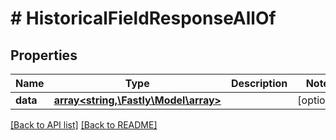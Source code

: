 # # HistoricalFieldResponseAllOf

## Properties

Name | Type | Description | Notes
------------ | ------------- | ------------- | -------------
**data** | [**array&lt;string,\Fastly\Model\array&gt;**](array.md) |  | [optional] 


[[Back to API list]](../../README.md#endpoints) [[Back to README]](../../README.md)
